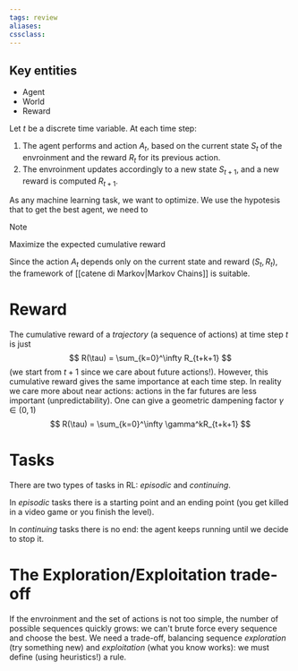 ```yaml
---
tags: review
aliases:
cssclass:
---
```

 
## Key entities
- Agent
- World
- Reward

Let $t$ be a discrete time variable. At each time step:
1. The agent performs and action $A_t$, based on the current state $S_t$ of the envroinment and the reward $R_t$ for its previous action.
2. The envroinment updates accordingly to a new state $S_{t+1}$, and a new reward is computed $R_{t+1}$.

As any machine learning task, we want to optimize. We use the hypotesis that to get the best agent, we need to

> [!note]
> Maximize the expected cumulative reward


Since the action $A_t$ depends only on the current state and reward $(S_t, R_t)$, the framework of [[catene di Markov|Markov Chains]] is suitable.


# Reward

The cumulative reward of a _trajectory_ (a sequence of actions) at time step $t$ is just
$$
R(\tau) = \sum_{k=0}^\infty R_{t+k+1}
$$
(we start from $t+1$ since we care about future actions!). However, this cumulative reward gives the same importance at each time step. In reality we care more about near actions: actions in the far futures are less important (unpredictability). One can give a geometric dampening factor $\gamma \in (0,1)$
$$
R(\tau) = \sum_{k=0}^\infty \gamma^kR_{t+k+1} 
$$

# Tasks

There are two types of tasks in RL: _episodic_ and _continuing_.

In _episodic_ tasks there is a starting point and an ending point (you get killed in a video game or you finish the level). 

In _continuing_ tasks there is no end: the agent keeps running until we decide to stop it.


# The Exploration/Exploitation trade-off

If the envroinment and the set of actions is not too simple, the number of possible sequences quickly grows: we can't brute force every sequence and choose the best. We need a trade-off, balancing sequence _exploration_ (try something new) and _exploitation_ (what you know works): we must define (using heuristics!) a rule.